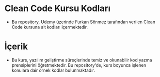 # Clean Code Kursu Kodları
- Bu repository, Udemy üzerinde Furkan Sönmez tarafından verilen Clean Code kursuna ait kodları içermektedir.

# İçerik
- Bu kurs, yazılım geliştirme süreçlerinde temiz ve okunabilir kod yazma prensiplerini öğretmektedir. Bu repository'de, kurs boyunca işlenen konulara dair örnek kodlar bulunmaktadır.

